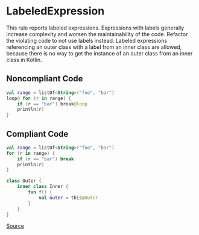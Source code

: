 # LabeledExpression

This rule reports labeled expressions. Expressions with labels generally increase complexity and worsen the
maintainability of the code. Refactor the violating code to not use labels instead.
Labeled expressions referencing an outer class with a label from an inner class are allowed, because there is no
way to get the instance of an outer class from an inner class in Kotlin.

## Noncompliant Code

```kotlin
val range = listOf<String>("foo", "bar")
loop@ for (r in range) {
    if (r == "bar") break@loop
    println(r)
}
```
## Compliant Code

```kotlin
val range = listOf<String>("foo", "bar")
for (r in range) {
    if (r == "bar") break
    println(r)
}

class Outer {
    inner class Inner {
        fun f() {
            val outer = this@Outer
        }
    }
}
```

[Source](https://arturbosch.github.io/detekt/complexity.html#labeledexpression)
